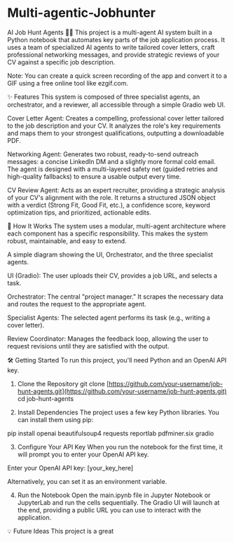 # Multi-agentic-Jobhunter

AI Job Hunt Agents 🤖💼
This project is a multi-agent AI system built in a Python notebook that automates key parts of the job application process. It uses a team of specialized AI agents to write tailored cover letters, craft professional networking messages, and provide strategic reviews of your CV against a specific job description.

Note: You can create a quick screen recording of the app and convert it to a GIF using a free online tool like ezgif.com.

✨ Features
This system is composed of three specialist agents, an orchestrator, and a reviewer, all accessible through a simple Gradio web UI.

Cover Letter Agent: Creates a compelling, professional cover letter tailored to the job description and your CV. It analyzes the role's key requirements and maps them to your strongest qualifications, outputting a downloadable PDF.

Networking Agent: Generates two robust, ready-to-send outreach messages: a concise LinkedIn DM and a slightly more formal cold email. The agent is designed with a multi-layered safety net (guided retries and high-quality fallbacks) to ensure a usable output every time.

CV Review Agent: Acts as an expert recruiter, providing a strategic analysis of your CV's alignment with the role. It returns a structured JSON object with a verdict (Strong Fit, Good Fit, etc.), a confidence score, keyword optimization tips, and prioritized, actionable edits.

🚀 How It Works
The system uses a modular, multi-agent architecture where each component has a specific responsibility. This makes the system robust, maintainable, and easy to extend.

A simple diagram showing the UI, Orchestrator, and the three specialist agents.

UI (Gradio): The user uploads their CV, provides a job URL, and selects a task.

Orchestrator: The central "project manager." It scrapes the necessary data and routes the request to the appropriate agent.

Specialist Agents: The selected agent performs its task (e.g., writing a cover letter).

Review Coordinator: Manages the feedback loop, allowing the user to request revisions until they are satisfied with the output.

🛠️ Getting Started
To run this project, you'll need Python and an OpenAI API key.

1. Clone the Repository
git clone [https://github.com/your-username/job-hunt-agents.git](https://github.com/your-username/job-hunt-agents.git)
cd job-hunt-agents

2. Install Dependencies
The project uses a few key Python libraries. You can install them using pip:

pip install openai beautifulsoup4 requests reportlab pdfminer.six gradio

3. Configure Your API Key
When you run the notebook for the first time, it will prompt you to enter your OpenAI API key.

Enter your OpenAI API key: [your_key_here]

Alternatively, you can set it as an environment variable.

4. Run the Notebook
Open the main.ipynb file in Jupyter Notebook or JupyterLab and run the cells sequentially. The Gradio UI will launch at the end, providing a public URL you can use to interact with the application.

💡 Future Ideas
This project is a great
